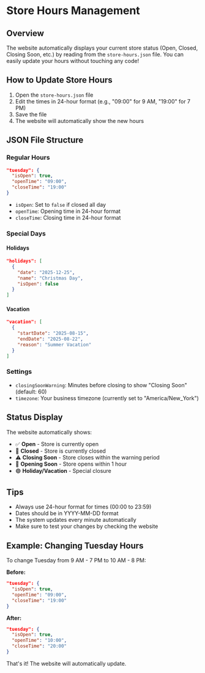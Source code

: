 # Store Hours Management

## Overview

The website automatically displays your current store status (Open, Closed, Closing Soon, etc.) by reading from the `store-hours.json` file. You can easily update your hours without touching any code!

## How to Update Store Hours

1. Open the `store-hours.json` file
2. Edit the times in 24-hour format (e.g., "09:00" for 9 AM, "19:00" for 7 PM)
3. Save the file
4. The website will automatically show the new hours

## JSON File Structure

### Regular Hours
```json
"tuesday": {
  "isOpen": true,
  "openTime": "09:00",
  "closeTime": "19:00"
}
```

- `isOpen`: Set to `false` if closed all day
- `openTime`: Opening time in 24-hour format
- `closeTime`: Closing time in 24-hour format

### Special Days

#### Holidays
```json
"holidays": [
  {
    "date": "2025-12-25",
    "name": "Christmas Day", 
    "isOpen": false
  }
]
```

#### Vacation
```json
"vacation": [
  {
    "startDate": "2025-08-15",
    "endDate": "2025-08-22",
    "reason": "Summer Vacation"
  }
]
```

### Settings

- `closingSoonWarning`: Minutes before closing to show "Closing Soon" (default: 60)
- `timezone`: Your business timezone (currently set to "America/New_York")

## Status Display

The website automatically shows:
- ✅ **Open** - Store is currently open
- 🔴 **Closed** - Store is currently closed
- ⚠️ **Closing Soon** - Store closes within the warning period
- 🔵 **Opening Soon** - Store opens within 1 hour
- 🟣 **Holiday/Vacation** - Special closure

## Tips

- Always use 24-hour format for times (00:00 to 23:59)
- Dates should be in YYYY-MM-DD format
- The system updates every minute automatically
- Make sure to test your changes by checking the website

## Example: Changing Tuesday Hours

To change Tuesday from 9 AM - 7 PM to 10 AM - 8 PM:

**Before:**
```json
"tuesday": {
  "isOpen": true,
  "openTime": "09:00", 
  "closeTime": "19:00"
}
```

**After:**
```json
"tuesday": {
  "isOpen": true,
  "openTime": "10:00",
  "closeTime": "20:00"
}
```

That's it! The website will automatically update.